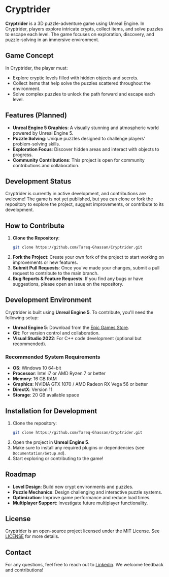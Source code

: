 
# Cryptrider

**Cryptrider** is a 3D puzzle-adventure game using Unreal Engine. In Cryptrider, players explore intricate crypts, collect items, and solve puzzles to escape each level. The game focuses on exploration, discovery, and puzzle-solving in an immersive environment.

## Game Concept

In Cryptrider, the player must:
- Explore cryptic levels filled with hidden objects and secrets.
- Collect items that help solve the puzzles scattered throughout the environment.
- Solve complex puzzles to unlock the path forward and escape each level.

## Features (Planned)

- **Unreal Engine 5 Graphics**: A visually stunning and atmospheric world powered by Unreal Engine 5.
- **Puzzle Solving**: Unique puzzles designed to challenge players’ problem-solving skills.
- **Exploration Focus**: Discover hidden areas and interact with objects to progress.
- **Community Contributions**: This project is open for community contributions and collaboration.

## Development Status

Cryptrider is currently in active development, and contributions are welcome! The game is not yet published, but you can clone or fork the repository to explore the project, suggest improvements, or contribute to its development.

## How to Contribute

1. **Clone the Repository**:
   ```bash
   git clone https://github.com/Tareq-Ghassan/Cryptrider.git
   ```
2. **Fork the Project**: Create your own fork of the project to start working on improvements or new features.
3. **Submit Pull Requests**: Once you've made your changes, submit a pull request to contribute to the main branch.
4. **Bug Reports & Feature Requests**: If you find any bugs or have suggestions, please open an issue on the repository.

## Development Environment

Cryptrider is built using **Unreal Engine 5**. To contribute, you'll need the following setup:

- **Unreal Engine 5**: Download from the [Epic Games Store](https://www.unrealengine.com).
- **Git**: For version control and collaboration.
- **Visual Studio 2022**: For C++ code development (optional but recommended).

### Recommended System Requirements

- **OS**: Windows 10 64-bit
- **Processor**: Intel i7 or AMD Ryzen 7 or better
- **Memory**: 16 GB RAM
- **Graphics**: NVIDIA GTX 1070 / AMD Radeon RX Vega 56 or better
- **DirectX**: Version 11
- **Storage**: 20 GB available space

## Installation for Development

1. Clone the repository:
   ```bash
   git clone https://github.com/Tareq-Ghassan/Cryptrider.git
   ```
2. Open the project in **Unreal Engine 5**.
3. Make sure to install any required plugins or dependencies (see `Documentation/Setup.md`).
4. Start exploring or contributing to the game!

## Roadmap

- **Level Design**: Build new crypt environments and puzzles.
- **Puzzle Mechanics**: Design challenging and interactive puzzle systems.
- **Optimization**: Improve game performance and reduce load times.
- **Multiplayer Support**: Investigate future multiplayer functionality.

## License

Cryptrider is an open-source project licensed under the MIT License. See [LICENSE](LICENSE.md) for more details.

## Contact

For any questions, feel free to reach out to [Linkedin](www.linkedin.com/in/Tareq-ghassan). We welcome feedback and contributions!
